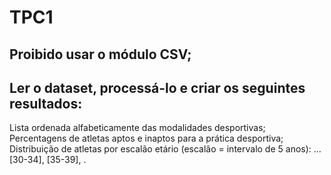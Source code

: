 # TPC1

## Proibido usar o módulo CSV;
## Ler o dataset, processá-lo e criar os seguintes resultados:
Lista ordenada alfabeticamente das modalidades desportivas;
Percentagens de atletas aptos e inaptos para a prática desportiva;
Distribuição de atletas por escalão etário (escalão = intervalo de 5 anos): ... [30-34], [35-39], .